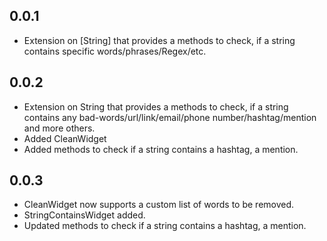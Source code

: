 ## 0.0.1
* Extension on [String] that provides a methods to check, if a string contains specific words/phrases/Regex/etc.

## 0.0.2
* Extension on String that provides a methods to check, if a string contains any bad-words/url/link/email/phone number/hashtag/mention and more others.
* Added CleanWidget
* Added methods to check if a string contains a hashtag, a mention.

## 0.0.3
* CleanWidget now supports a custom list of words to be removed.
* StringContainsWidget added.
* Updated methods to check if a string contains a hashtag, a mention.